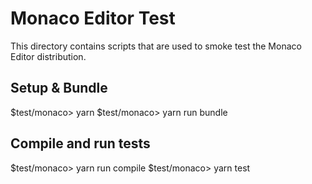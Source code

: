 # Monaco Editor Test

This directory contains scripts that are used to smoke test the Monaco Editor distribution.

## Setup & Bundle

 $test/monaco> yarn
 $test/monaco> yarn run bundle

## Compile and run tests

 $test/monaco> yarn run compile
 $test/monaco> yarn test
